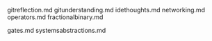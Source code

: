 gitreflection.md
gitunderstanding.md
idethoughts.md
networking.md
operators.md
fractionalbinary.md

gates.md
systemsabstractions.md

